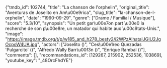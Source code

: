 {"tmdb_id": 102744, "title": "La chanson de l'orphelin", "original_title": "Aventuras de Joselito en Am\u00e9rica", "slug_title": "la-chanson-de-l-orphelin", "date": "1960-09-29", "genre": ["Drame / Familial / Musique"], "score": "5.3/10", "synopsis": "Un petit gar\u00e7on part \u00e0 la recherche de son p\u00e8re, un matador qui habite aux \u00c9tats-Unis.", "image": "https://image.tmdb.org/t/p/w185_and_h278_bestv2/i2WPzAlhataIJGIU2JgOcpoW4UA.jpg", "actors": ["Joselito ()", "Ces\u00e1reo Quezadas 'Pulgarcito' ()", "Alfredo Wally Barr\u00f3n ()", "Enrique Rambal ()"], "comments": [], "recommandations_id": [129267, 215902, 252536, 103869], "youtube_key": "_48OrcFhdYE"}